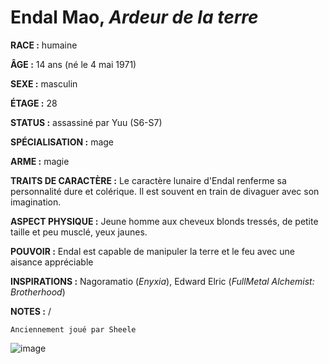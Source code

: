 # Endal Mao, *Ardeur de la terre*

**RACE :** humaine

**ÂGE :** 14 ans (né le 4 mai 1971)

**SEXE :** masculin

**ÉTAGE :** 28

**STATUS :** assassiné par Yuu (S6-S7)

**SPÉCIALISATION :** mage

**ARME :** magie

**TRAITS DE CARACTÈRE :** Le caractère lunaire d'Endal renferme sa personnalité dure et colérique. Il est souvent en train de divaguer avec son imagination.

**ASPECT PHYSIQUE :** Jeune homme aux cheveux blonds tressés, de petite taille et peu musclé, yeux jaunes.

**POUVOIR :** Endal est capable de manipuler la terre et le feu avec une aisance appréciable

**INSPIRATIONS :** Nagoramatio (*Enyxia*), Edward Elric (*FullMetal Alchemist: Brotherhood*)

**NOTES :** /

`Anciennement joué par Sheele`

![image](https://data.enyxia.fr/images/characters/endal.png)
